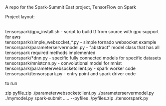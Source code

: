 A repo for the Spark-Summit East project, TensorFlow on Spark

Project layout:

<br>tensorspark/gpu_install.sh - script to build tf from source with gpu support for aws
<br>tensorspark/simple_websocket_*.py - simple tornado websocket example
<br>tensorspark/parameterservermodel.py - "abstract" model class that has all tensorspark required methods implemented
<br>tensorspark/*dnn.py - specific fully connected models for specific datasets
<br>tensorspark/mnistcnn.py - convolutional model for mnist
<br>tensorspark/parameterwebsocketclient.py - spark worker code
<br>tensorspark/tensorspark.py - entry point and spark driver code

to run

zip pyfile.zip ./parameterwebsocketclient.py ./parameterservermodel.py ./mymodel.py
spark-submit ..... --pyfiles ./pyfiles.zip ./tensorspark.py


